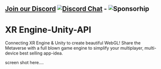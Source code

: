 ## [Join our Discord](https://discord.gg/Tb4MT4TTjH)  [![Discord Chat](https://img.shields.io/discord/692672143053422678.svg)](https://discord.gg/Tb4MT4TTjH) - ![Sponsorhip](https://opencollective.com/xrengine/tiers/badge.svg)

# XR Engine-Unity-API
Connecting XR Engine & Unity to create beautiful WebGL!
Share the Metaverse with a full blown game engine to simplify your multiplayer, multi-device best selling app-idea.

 
screen shot here....
